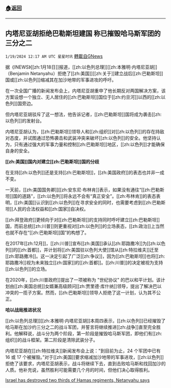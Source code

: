 ###  [:house:返回](README.md)
---


## 内塔尼亚胡拒绝巴勒斯坦建国 称已摧毁哈马斯军团的三分之二
`1/19/2024 12:17 AM UTC 星星时讯` [轉載自GNews](https://gnews.org/articles/2233469)


据《INEWS》[[zh:1月18日]]报道，[[zh:以色列总理]][[zh:本雅明·内塔尼亚胡]]（Benjamin Netanyahu）拒绝了[[zh:美国]][[zh:关于]]建立战后[[zh:巴勒斯坦]]国或[[zh:以色列]]缩减其在加沙地带的军事进攻的呼吁。

  

在一次全国广播的新闻发布会上，内塔尼亚胡重申了他长期反对两国解决方案，该方案设想一个独立、无人居住的[[zh:巴勒斯坦]]国位于[[zh:约旦河]]以西的[[zh:以色列]]国旁边。

  

但内塔尼亚胡驳斥了这一想法，他告诉记者，[[zh:巴勒斯坦]]国将成为袭击[[zh:以色列]]的发射台。

  

内塔尼亚胡认为，[[zh:巴勒斯坦]]领导人和[[zh:组织]]对[[zh:以色列]]的存在持敌对态度，并试图通过恐怖袭击和武装冲突来破坏[[zh:以色列]]的安全。他坚持认为，只有通过强大的军事力量和控制[[zh:巴勒斯坦]]地区，[[zh:以色列]]才能确保自身的安全。

  

**[[zh:美国]]国内对建立[[zh:巴勒斯坦]]国的分歧**

  

在支持[[zh:以色列]]还是支持[[zh:巴勒斯坦]]，[[zh:美国政府]]的表态也并非一成不变。

  

一天前，[[zh:美国国务卿]][[zh:安东尼·布林肯]]表示，如果没有通往“[[zh:巴勒斯坦]]国的道路”，[[zh:以色列]]将永远不会有“真正安全”。[[zh:布林肯]]的表态表明，[[zh:美国]]认识到[[zh:以色列]]在寻求安全的同时，也需要考虑到[[zh:巴勒斯坦]]人民的合法权益和[[zh:国家]]自决权。

  

[[zh:拜登政府]]更倾向于对[[zh:巴勒斯坦]]的支持同时呼吁建立[[zh:巴勒斯坦]]国，而前总统[[zh:川普]]则更重视对[[zh:以色列]]的立场表态，[[zh:政治]]上当然也就不存在“[[zh:巴勒斯坦]]国”的构想了。

  

在2017年[[zh:12月]]，[[zh:川普]]宣布[[zh:美国]]承认[[zh:耶路撒冷]]为[[zh:以色列]]的[[zh:首都]]，并计划将[[zh:美国驻以色列大使]]馆从[[zh:特拉维夫]]迁至[[zh:耶路撒冷]]。这一决定引起了广泛[[zh:争议]]，因为[[zh:巴勒斯坦]]也将[[zh:耶路撒冷]]视为未来独立[[zh:国家]]的[[zh:首都]]。[[zh:川普]]的决定被视为支持[[zh:以色列]]的立场。

  

在2020年，[[zh:川普政府]]提出了一项被称为 "世纪协议" 的巴以和平计划。该计划由[[zh:美国总统]]女婿兼高级顾问[[zh:贾里德·库什纳]]领导，提出了解决巴以冲突的一揽子方案。然而，[[zh:巴勒斯坦]]领导人拒绝了这一计划，认为其不公正。

  

**哈以战局推进状况**

  

[[zh:以色列总理]][[zh:本雅明·内塔尼亚胡]]本周四表示，[[zh:以色列]]已经摧毁了哈马斯在加沙约三分之二的战斗军团，并誓言将继续推进[[zh:战争]]直至完全胜利。他解释说，战斗分为两个阶段，第一阶段是摧毁哈马斯军团，即他们有[[zh:组织]]的战斗框架。第二阶段是清除武装分子。


内塔尼亚胡在[[zh:特拉维夫]]新闻发布会上说："到目前为止，24 个军团中已有 16 或 17 个被摧毁。”对于[[zh:美国]]要求缩减加沙地带的军事进攻，[[zh:以色列]]拒绝了该要求，内塔尼亚胡表示，战斗将继续下去，直到击败哈马斯和找回加沙的人质。他补充说，虽然胜利可能需要几个月的时间，但他们决心取得胜利。

[Israel has destroyed two thirds of Hamas regiments, Netanyahu says](https://www.gmanetwork.com/news/topstories/world/894677/israel-has-destroyed-two-thirds-of-hamas-regiments-netanyahu-says/story/)



